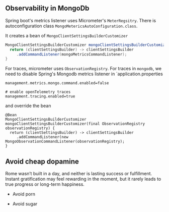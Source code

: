 
## Observability in MongoDb

Spring boot's metrics listener uses Micrometer's `MeterRegsitry`. There is autoconfiguration class `MongoMetericsAutoConfiguration.class`. 

It creates a bean of `MongoClientSettingsBuilderCustomizer`

```java
MongoClientSettingsBuilderCustomizer mongoClientSettingsBuilderCustomizer(MongoMetricsCommandListener mongoMetricsCommandListener) {
  return (clientSettingsBuilder) -> clientSettingsBuilder 
     .addCommandListener(mongoMetricsCommandListener);
}
```

For traces, micrometer uses `ObservationRegistry`. For traces in `mongodb`, we need to disable Spring's Mongodb metrics listener in `application.properties	

```
management.metrics.mongo.command.enabled=false

# enable openTelemetry traces
management.tracing.enabled=true
```
and override the bean 

```
@Bean
MongoClientSettingsBuilderCustomizer mongoClientSettingsBuilderCustomizer(final ObservationRegistry observationRegistry) {
  return (clientSettingsBuilder) -> clientSettingsBuilder 
     .addCommandListener(new MongoObservationCommandListener(observationRegistry);
}
```

## Avoid cheap dopamine

Rome wasn’t built in a day, and neither is lasting success or fulfillment. Instant gratification may feel rewarding in the moment, but it rarely leads to true progress or long-term happiness.

* Avoid porn 

* Avoid sugar

